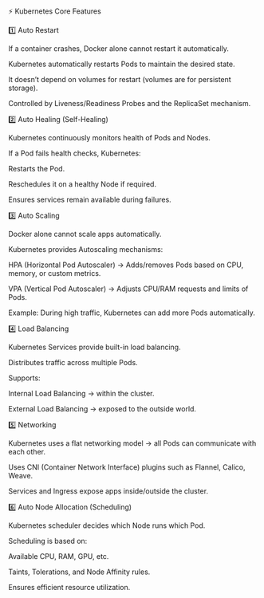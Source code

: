 ⚡ Kubernetes Core Features

1️⃣ Auto Restart

If a container crashes, Docker alone cannot restart it automatically.

Kubernetes automatically restarts Pods to maintain the desired state.

It doesn’t depend on volumes for restart (volumes are for persistent storage).

Controlled by Liveness/Readiness Probes and the ReplicaSet mechanism.

2️⃣ Auto Healing (Self-Healing)

Kubernetes continuously monitors health of Pods and Nodes.

If a Pod fails health checks, Kubernetes:

Restarts the Pod.

Reschedules it on a healthy Node if required.

Ensures services remain available during failures.

3️⃣ Auto Scaling

Docker alone cannot scale apps automatically.

Kubernetes provides Autoscaling mechanisms:

HPA (Horizontal Pod Autoscaler) → Adds/removes Pods based on CPU, memory, or custom metrics.

VPA (Vertical Pod Autoscaler) → Adjusts CPU/RAM requests and limits of Pods.

Example: During high traffic, Kubernetes can add more Pods automatically.

4️⃣ Load Balancing

Kubernetes Services provide built-in load balancing.

Distributes traffic across multiple Pods.

Supports:

Internal Load Balancing → within the cluster.

External Load Balancing → exposed to the outside world.

5️⃣ Networking

Kubernetes uses a flat networking model → all Pods can communicate with each other.

Uses CNI (Container Network Interface) plugins such as Flannel, Calico, Weave.

Services and Ingress expose apps inside/outside the cluster.

6️⃣ Auto Node Allocation (Scheduling)

Kubernetes scheduler decides which Node runs which Pod.

Scheduling is based on:

Available CPU, RAM, GPU, etc.

Taints, Tolerations, and Node Affinity rules.

Ensures efficient resource utilization.
